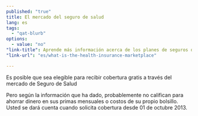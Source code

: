 ```yaml
---
published: "true"
title: El mercado del seguro de salud
lang: es
tags: 
  - "qat-blurb"
options: 
  - value: "no"
"link-title": Aprende más información acerca de los planes de seguros del mercado
"link-url": "es/what-is-the-health-insurance-marketplace"

---
```


Es posible que sea elegible para recibir cobertura gratis a través del mercado de Seguro de Salud 

Pero según la información que ha dado, probablemente no califican para ahorrar dinero en sus primas mensuales o costos de su propio bolsillo. Usted se dará cuenta cuando solicita cobertura desde 01 de octubre 2013.
